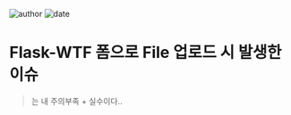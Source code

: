 
![author](https://img.shields.io/badge/author-daesungRa-lightgray.svg?style=flat-square)
![date](https://img.shields.io/badge/date-190529-lightgray.svg?style=flat-square)

# Flask-WTF 폼으로 File 업로드 시 발생한 이슈

> 는 내 주의부족 + 실수이다..